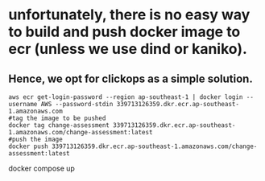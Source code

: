 # unfortunately, there is no easy way to build and push docker image to ecr (unless we use dind or kaniko).

## Hence, we opt for clickops as a simple solution.


```
aws ecr get-login-password --region ap-southeast-1 | docker login --username AWS --password-stdin 339713126359.dkr.ecr.ap-southeast-1.amazonaws.com
#tag the image to be pushed
docker tag change-assessment 339713126359.dkr.ecr.ap-southeast-1.amazonaws.com/change-assessment:latest
#push the image
docker push 339713126359.dkr.ecr.ap-southeast-1.amazonaws.com/change-assessment:latest

```
docker compose up 